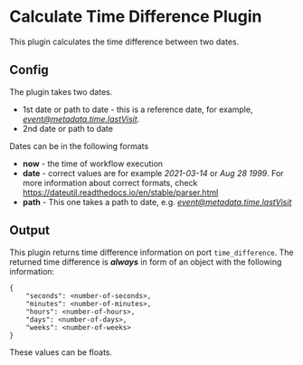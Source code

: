 # Calculate Time Difference Plugin

This plugin calculates the time difference between two dates. 

## Config

The plugin takes two dates. 


* 1st date or path to date - this is a reference date, for example, *event@metadata.time.lastVisit*. 
* 2nd date or path to date

Dates can be in the following formats
* **now** - the time of workflow execution
* **date** - correct values are for example *2021-03-14* or *Aug 28 1999*. For more information about correct formats, check https://dateutil.readthedocs.io/en/stable/parser.html
* **path** - This one takes a path to date, e.g. *event@metadata.time.lastVisit*

## Output

This plugin returns time difference information on port ```time_difference```.
The returned time difference is ___always___ in form of an object with the following information:

```
{
    "seconds": <number-of-seconds>,
    "minutes": <number-of-minutes>,
    "hours": <number-of-hours>,
    "days": <number-of-days>,
    "weeks": <number-of-weeks>
}
```
These values can be floats.